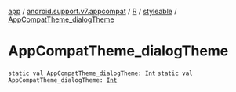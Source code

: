 [app](../../../index.md) / [android.support.v7.appcompat](../../index.md) / [R](../index.md) / [styleable](index.md) / [AppCompatTheme_dialogTheme](.)

# AppCompatTheme_dialogTheme

`static val AppCompatTheme_dialogTheme: `[`Int`](https://kotlinlang.org/api/latest/jvm/stdlib/kotlin/-int/index.html)
`static val AppCompatTheme_dialogTheme: `[`Int`](https://kotlinlang.org/api/latest/jvm/stdlib/kotlin/-int/index.html)